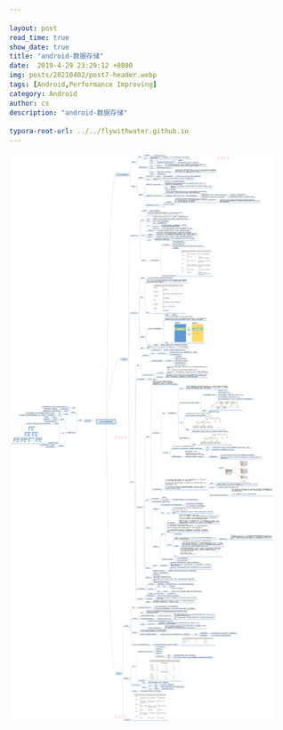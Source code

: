 ```yaml
---

layout: post
read_time: true
show_date: true
title: "android-数据存储"
date:  2019-4-29 23:29:12 +0800
img: posts/20210402/post7-header.webp
tags: [Android,Performance Improving]
category: Android
author: cs
description: "android-数据存储"

typora-root-url: ../../flywithwater.github.io
---
```


![Android的数据存储](/assets/img/posts/Android/Android的数据存储.png)

